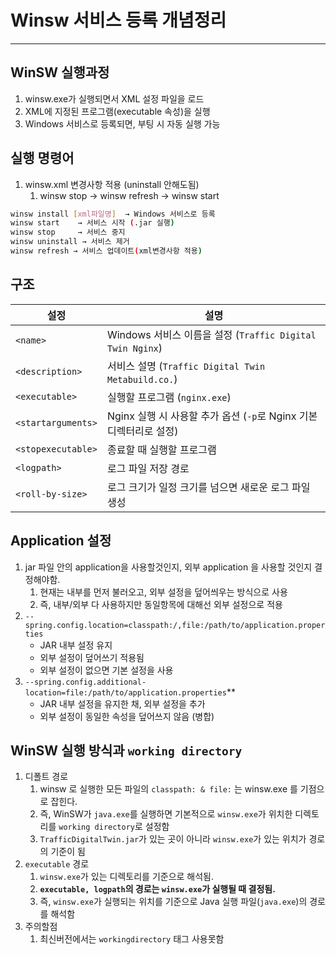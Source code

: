 # Winsw 서비스 등록 개념정리

---

>

## WinSW 실행과정
1. winsw.exe가 실행되면서 XML 설정 파일을 로드
2. XML에 지정된 프로그램(executable 속성)을 실행
3. Windows 서비스로 등록되면, 부팅 시 자동 실행 가능

## 실행 명령어

1. winsw.xml 변경사항 적용 (uninstall 안해도됨)
   1. winsw stop -> winsw refresh -> winsw start

```bash
winsw install [xml파일명]  → Windows 서비스로 등록
winsw start    → 서비스 시작 (.jar 실행)
winsw stop     → 서비스 중지
winsw uninstall → 서비스 제거 
winsw refresh → 서비스 업데이트(xml변경사항 적용)
```

## 구조

| 설정               | 설명                                                         |
| ------------------ | ------------------------------------------------------------ |
| `<name>`           | Windows 서비스 이름을 설정 (`Traffic Digital Twin Nginx`)    |
| `<description>`    | 서비스 설명 (`Traffic Digital Twin Metabuild.co.`)           |
| `<executable>`     | 실행할 프로그램 (`nginx.exe`)                                |
| `<startarguments>` | Nginx 실행 시 사용할 추가 옵션 (`-p`로 Nginx 기본 디렉터리로 설정) |
| `<stopexecutable>` | 종료할 때 실행할 프로그램                                    |
| `<logpath>`        | 로그 파일 저장 경로                                          |
| `<roll-by-size>`   | 로그 크기가 일정 크기를 넘으면 새로운 로그 파일 생성         |

## Application 설정

1. jar 파일 안의 application을 사용할것인지, 외부 application 을 사용할 것인지 결정해야함. 
   1. 현재는 내부를 먼저 불러오고, 외부 설정을 덮어씌우는 방식으로 사용
   2. 즉, 내부/외부 다 사용하지만 동일항목에 대해선 외부 설정으로 적용 
2. `--spring.config.location=classpath:/,file:/path/to/application.properties`
   - JAR 내부 설정 유지
   - 외부 설정이 덮어쓰기 적용됨
   - 외부 설정이 없으면 기본 설정을 사용
3. `--spring.config.additional-location=file:/path/to/application.properties`**
   - JAR 내부 설정을 유지한 채, 외부 설정을 추가
   - 외부 설정이 동일한 속성을 덮어쓰지 않음 (병합)

## WinSW 실행 방식과 `working directory`

1. 디폴트 경로 
   1. winsw 로 실행한 모든 파일의 `classpath: & file:` 는 winsw.exe 를 기점으로 잡힌다. 
   2. 즉, WinSW가 `java.exe`를 실행하면 기본적으로 `winsw.exe`가 위치한 디렉토리를 `working directory`로 설정함
   3. `TrafficDigitalTwin.jar`가 있는 곳이 아니라 `winsw.exe`가 있는 위치가 경로의 기준이 됨
2. `executable` 경로
   1. `winsw.exe`가 있는 디렉토리를 기준으로 해석됨.
   2. **`executable, logpath`의 경로는 `winsw.exe`가 실행될 때 결정됨.**
   3. 즉, `winsw.exe`가 실행되는 위치를 기준으로 Java 실행 파일(`java.exe`)의 경로를 해석함
3. 주의할점
   1. 최신버전에서는 `workingdirectory` 태그 사용못함 

